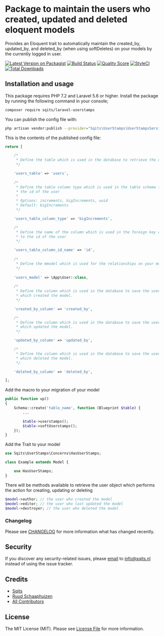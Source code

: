 # Package to maintain the users who created, updated and deleted eloquent models

Provides an Eloquent trait to automatically maintain the created_by, updated_by, and deleted_by (when using softDeletes)
on your models by the currently logged in user.

[![Latest Version on Packagist](https://img.shields.io/packagist/v/sqits/laravel-userstamps.svg?style=flat-square)](https://packagist.org/packages/sqits/laravel-userstamps)
[![Build Status](https://img.shields.io/travis/sqits/laravel-userstamps/master.svg?style=flat-square)](https://travis-ci.org/sqits/laravel-userstamps)
[![Quality Score](https://img.shields.io/scrutinizer/g/sqits/laravel-userstamps.svg?style=flat-square)](https://scrutinizer-ci.com/g/sqits/laravel-userstamps)
[![StyleCI](https://github.styleci.io/repos/180816659/shield)](https://styleci.io/repos/180816659)
[![Total Downloads](https://img.shields.io/packagist/dt/sqits/laravel-userstamps.svg?style=flat-square)](https://packagist.org/packages/sqits/laravel-userstamps)

## Installation and usage

This package requires PHP 7.2 and Laravel 5.6 or higher. Install the package by running the following command in your console;

``` bash
composer require sqits/laravel-userstamps
```

You can publish the config file with:

``` bash
php artisan vendor:publish --provider="Sqits\UserStamps\UserStampsServiceProvider" --tag="config"
```

This is the contents of the published config file:

``` php
return [

    /*
     * Define the table which is used in the database to retrieve the users
     */

    'users_table' => 'users',
    
    /*
     * Define the table column type which is used in the table schema for
     * the id of the user
     *
     * Options: increments, bigIncrements, uuid
     * Default: bigIncrements
     */

    'users_table_column_type' => 'bigIncrements',

    /*
     * Define the name of the column which is used in the foreign key reference
     * to the id of the user
     */

    'users_table_column_id_name' => 'id',
    
    /*
     * Define the mmodel which is used for the relationships on your models
     */
    
    'users_model' => \App\User::class,
    
    /*
     * Define the column which is used in the database to save the user's id
     * which created the model.
     */

    'created_by_column' => 'created_by',

    /*
     * Define the column which is used in the database to save the user's id
     * which updated the model.
     */

    'updated_by_column' => 'updated_by',

    /*
     * Define the column which is used in the database to save the user's id
     * which deleted the model.
     */

    'deleted_by_column' => 'deleted_by',

];
```

Add the macro to your migration of your model

``` php
public function up()
{
    Schema::create('table_name', function (Blueprint $table) {
        ...

        $table->userstamps();
        $table->softUserstamps();
    });
}   
```

Add the Trait to your model

``` php
use Sqits\UserStamps\Concerns\HasUserStamps;

class Example extends Model {

    use HasUserStamps;
}
```

There will be methods available to retrieve the user object which performs the action for creating, updating or deleting

``` php
$model->author; // the user who created the model
$model->editor; // the user who last updated the model
$model->destroyer; // the user who deleted the model
```

### Changelog

Please see [CHANGELOG](CHANGELOG.md) for more information what has changed recently.

## Security

If you discover any security-related issues, please [email](mailto:info@sqits.nl) to info@sqits.nl instead of using the issue tracker.

## Credits

- [Sqits](https://github.com/sqits)
- [Ruud Schaaphuizen](https://github.com/rschaaphuizen)
- [All Contributors](../../contributors)

## License

The MIT License (MIT). Please see [License File](LICENSE.md) for more information.
